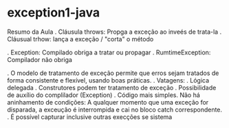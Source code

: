 # exception1-java

Resumo da Aula
. Cláusula throws: Propga a exceção ao inveés de trata-la
. Cláusual trhow: lança a exceção / "corta" o método

. Exception: Compilado obriga a tratar ou propagar
. RumtimeException: Compilador não obriga

. O modelo de tratamento de exceção permite que erros sejam tratados de forma consistente e flexível, usando boas práticas.
. Vatagens:
  . Lógica delegada
  . Construtores podem ter tratamento de exceção
  . Possibilidade de auxílio do complilador (Exception)
  . Código mais simples. Não há aninhamento de condições: A qualquer momento que uma exceção for disparada, a exceução é interrompida e cai no bloco catch correspondente.
  . É possível capturar inclusive outras execções se sistema
